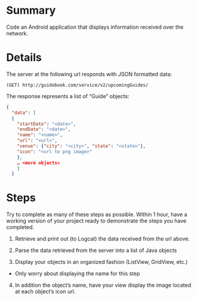 # Summary

Code an Android application that displays information received over the network.

# Details

The server at the following url responds with JSON formatted data:

```(GET) http://guidebook.com/service/v2/upcomingGuides/```

The response represents a list of “Guide” objects:

```json
{
  "data": [
  {
    "startDate": "<date>",
    "endDate": "<date>",
    "name": "<name>",
    "url": "<url>",
    "venue": {"city": "<city>", "state": "<state>"},
    "icon": "<url to png image>"
    },
    … <more objects>
    ]
  }
  ```

# Steps
  
Try to complete as many of these steps as possible. Within 1 hour, have a working version of your project ready to demonstrate the steps you have completed.

1. Retrieve and print out (to Logcat) the data received from the url above.

2. Parse the data retrieved from the server into a list of Java objects

3. Display your objects in an organized fashion (ListView, GridView, etc.)
  - Only worry about displaying the name for this step

4. In addition the object’s name, have your view display the image located at each object’s icon url.
